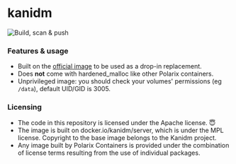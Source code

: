 # kanidm

![Build, scan & push](https://github.com/Polarix-Containers/kanidm/actions/workflows/build.yml/badge.svg)

### Features & usage
- Built on the [official image](https://github.com/kanidm/kanidm) to be used as a drop-in replacement.
- Does **not** come with hardened_malloc like other Polarix containers.
- Unprivileged image: you should check your volumes' permissions (eg `/data`), default UID/GID is 3005. 

### Licensing
- The code in this repository is licensed under the Apache license. 😇
- The image is built on docker.io/kanidm/server, which is under the MPL license. Copyright to the base image belongs to the Kanidm project.
- Any image built by Polarix Containers is provided under the combination of license terms resulting from the use of individual packages.
